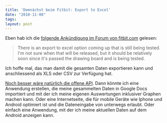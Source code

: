 ```yaml
---
title: 'Demnächst beim Fitbit: Export to Excel'
date: "2010-11-08"
tags: 
layout: post
---
```

Eben hab ich die <a href="http://www.fitbit.com/forums/topic/4KTZ2J9SKQBLW">folgende Ankündigung im Forum von fitbit.com</a> gelesen:
<blockquote>There is an export to excel option coming up that is still being tested. I'm not
sure when that will be released, but it should be relatively soon since it's
passed the drawing board and is being tested.</blockquote>
Ich hoffe mal, das man damit die gesamten Daten exportieren kann und anschliessend als XLS oder CSV zur Verfügung hat.

<a href="http://carstenringe.net/fitbit-ermoglicht-registrierung-von-anwendung">Noch besser wäre natürlich die offene API</a>. Dann könnte ich eine Anwendung erstellen, die meine gesammelten Daten in Google Docs importiert und mit der ich meine eigenen Auswertungen inklusiver Graphen machen kann. Oder eine Internetseite, die für mobile Geräte wie Iphone und Android optimiert ist und die Dateneingabe von unterwegs erlaubt. Oder einfach eine Anwendung, mit der ich meine aktuellen Daten auf dem Android anzeigen kann.
